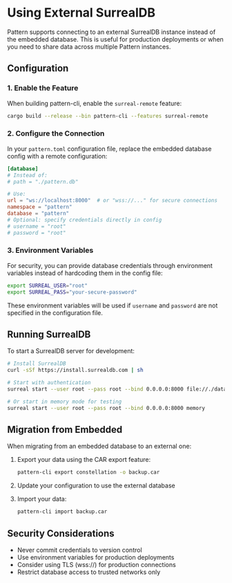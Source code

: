 # Using External SurrealDB

Pattern supports connecting to an external SurrealDB instance instead of the embedded database. This is useful for production deployments or when you need to share data across multiple Pattern instances.

## Configuration

### 1. Enable the Feature

When building pattern-cli, enable the `surreal-remote` feature:

```bash
cargo build --release --bin pattern-cli --features surreal-remote
```

### 2. Configure the Connection

In your `pattern.toml` configuration file, replace the embedded database config with a remote configuration:

```toml
[database]
# Instead of:
# path = "./pattern.db"

# Use:
url = "ws://localhost:8000"  # or "wss://..." for secure connections
namespace = "pattern"
database = "pattern"
# Optional: specify credentials directly in config
# username = "root"
# password = "root"
```

### 3. Environment Variables

For security, you can provide database credentials through environment variables instead of hardcoding them in the config file:

```bash
export SURREAL_USER="root"
export SURREAL_PASS="your-secure-password"
```

These environment variables will be used if `username` and `password` are not specified in the configuration file.

## Running SurrealDB

To start a SurrealDB server for development:

```bash
# Install SurrealDB
curl -sSf https://install.surrealdb.com | sh

# Start with authentication
surreal start --user root --pass root --bind 0.0.0.0:8000 file://./data.db

# Or start in memory mode for testing
surreal start --user root --pass root --bind 0.0.0.0:8000 memory
```

## Migration from Embedded

When migrating from an embedded database to an external one:

1. Export your data using the CAR export feature:
   ```bash
   pattern-cli export constellation -o backup.car
   ```

2. Update your configuration to use the external database

3. Import your data:
   ```bash
   pattern-cli import backup.car
   ```

## Security Considerations

- Never commit credentials to version control
- Use environment variables for production deployments
- Consider using TLS (wss://) for production connections
- Restrict database access to trusted networks only